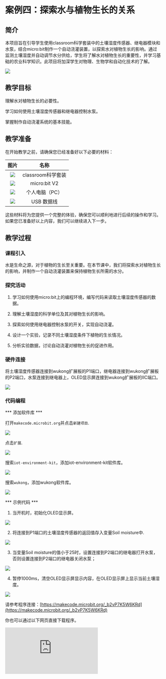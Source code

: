 ﻿---
sidebar_position: 4
sidebar_label: 案例四：探索水与植物生长的关系
---

# 案例四：探索水与植物生长的关系

## 简介

本项目旨在引导学生使用classroom科学套装中的土壤湿度传感器、继电器模块和水泵，结合micro:bit制作一个自动浇灌装置，以探索水对植物生长的影响。通过监测土壤湿度并自动调节水分供给，学生将了解水对植物生长的重要性，并学习基础的农业科学知识。此项目将加深学生对物理、生物学和自动化技术的了解。

![](https://wiki-media-ef.oss-cn-hongkong.aliyuncs.com/docs/microbit/interesting-case/classroom-science-pack/cases-libraries/images/classroom-science-pack-case-04-01.png)

## 教学目标

理解水对植物生长的必要性。

学习如何使用土壤湿度传感器和继电器控制水泵。

掌握制作自动浇灌系统的基本技能。

## 教学准备

在开始教学之前，请确保您已经准备好以下必要的材料：

| 图片 | 名称 |
| :-: | :-: |
| ![](https://wiki-media-ef.oss-cn-hongkong.aliyuncs.com/docs/microbit/interesting-case/classroom-science-pack/cases-libraries/images/classroom-science-pack-case-01-02.png) | classroom科学套装 |
| ![](https://wiki-media-ef.oss-cn-hongkong.aliyuncs.com/docs/microbit/interesting-case/microbit-smart-climate-kit/cases-libraries/images/microbit-smart-climate-kit-case-01-03.png) | micro:bit V2 |
| ![](https://wiki-media-ef.oss-cn-hongkong.aliyuncs.com/docs/microbit/interesting-case/microbit-smart-climate-kit/cases-libraries/images/microbit-smart-climate-kit-case-01-04.png) | 个人电脑（PC） |
| ![](https://wiki-media-ef.oss-cn-hongkong.aliyuncs.com/docs/microbit/interesting-case/microbit-smart-climate-kit/cases-libraries/images/microbit-smart-climate-kit-case-01-05.png) | USB 数据线 |

这些材料将为您提供一个完整的体验，确保您可以顺利地进行后续的操作和学习。如果您已准备好以上内容，我们可以继续进入下一步。

## 教学过程

### 课程引入

水是生命之源，对于植物的生长至关重要。在本节课中，我们将探索水对植物生长的影响，并制作一个自动浇灌装置来保持植物生长所需的水分。

### 探究活动

1. 学习如何使用micro:bit上的编程环境，编写代码来读取土壤湿度传感器的数据。

2. 理解土壤湿度的科学单位及其对植物生长的影响。

3. 探索如何使用继电器控制水泵的开关，实现自动浇灌。

4. 设计一个实验，记录不同土壤湿度条件下植物的生长情况。

5. 分析实验数据，讨论自动浇灌对植物生长的促进作用。

### 硬件连接

将土壤湿度传感器连接到wukong扩展板的P1端口，继电器连接到wukong扩展板的P2端口，水泵连接到继电器上，OLED显示屏连接到wukong扩展板的IIC端口。

![](https://wiki-media-ef.oss-cn-hongkong.aliyuncs.com/docs/microbit/interesting-case/classroom-science-pack/cases-libraries/images/classroom-science-pack-case-04-06.png)

### 代码编程

*** 添加软件库 ***

打开``makecode.microbit.org``并点击``新建项目``.

![](https://wiki-media-ef.oss-cn-hongkong.aliyuncs.com/docs/microbit/interesting-case/classroom-science-pack/images/classroom-science-pack-add-extensions-01.png)

点击``扩展``.

![](https://wiki-media-ef.oss-cn-hongkong.aliyuncs.com/docs/microbit/interesting-case/classroom-science-pack/images/classroom-science-pack-add-extensions-02.png)

搜索``iot-environment-kit``，添加iot-environment-kit软件库。

![](https://wiki-media-ef.oss-cn-hongkong.aliyuncs.com/docs/microbit/interesting-case/classroom-science-pack/images/classroom-science-pack-add-extensions-03.png)

搜索``wukong``，添加wukong软件库。

![](https://wiki-media-ef.oss-cn-hongkong.aliyuncs.com/docs/microbit/interesting-case/classroom-science-pack/images/classroom-science-pack-add-extensions-04.png)

*** 示例代码 ***

1. 当开机时，初始化OLED显示屏。

![](https://wiki-media-ef.oss-cn-hongkong.aliyuncs.com/docs/microbit/interesting-case/classroom-science-pack/cases-libraries/images/classroom-science-pack-case-04-09.png)

2. 将连接到P1端口的土壤湿度传感器的返回值存入变量Soil moisture中.

![](https://wiki-media-ef.oss-cn-hongkong.aliyuncs.com/docs/microbit/interesting-case/classroom-science-pack/cases-libraries/images/classroom-science-pack-case-04-10.png)

3. 当变量Soil moisture的值小于25时，设置连接到P2端口的继电器打开水泵，否则设置连接到P2端口的继电器关闭水泵；

![](https://wiki-media-ef.oss-cn-hongkong.aliyuncs.com/docs/microbit/interesting-case/classroom-science-pack/cases-libraries/images/classroom-science-pack-case-04-11.png)

4. 暂停1000ms，清空OLED显示屏显示内容，在OLED显示屏上显示当前土壤湿度。

![](https://wiki-media-ef.oss-cn-hongkong.aliyuncs.com/docs/microbit/interesting-case/classroom-science-pack/cases-libraries/images/classroom-science-pack-case-04-12.png)

请参考程序连接：[https://makecode.microbit.org/_b2vP7K5W6KRd](https://makecode.microbit.org/_b2vP7K5W6KRd)

你也可以通过以下网页直接下载程序。

<div
    style={{
        position: 'relative',
        paddingBottom: '60%',
        overflow: 'hidden',
    }}
>
    <iframe
        src="https://makecode.microbit.org/_b2vP7K5W6KRd"
        frameborder="0"
        sandbox="allow-popups allow-forms allow-scripts allow-same-origin"
        style={{
            position: 'absolute',
            width: '100%',
            height: '100%',
        }}
    />
</div>

*** 下载程序 ***

使用USB线连接PC和micro:bit V2。

![](https://wiki-media-ef.oss-cn-hongkong.aliyuncs.com/docs/microbit/interesting-case/microbit-smart-climate-kit/cases-libraries/images/connect-microbit.gif)

连接成功后，电脑上会识别出一个名为`MICROBIT`的盘符。

![](https://wiki-media-ef.oss-cn-hongkong.aliyuncs.com/docs/microbit/interesting-case/microbit-smart-climate-kit/cases-libraries/images/microbit-drive.png)

点击左下角的![](https://wiki-media-ef.oss-cn-hongkong.aliyuncs.com/docs/microbit/interesting-case/microbit-smart-climate-kit/cases-libraries/images/download-01.png)，选择`Connect Device`。

![](https://wiki-media-ef.oss-cn-hongkong.aliyuncs.com/docs/microbit/interesting-case/microbit-smart-climate-kit/cases-libraries/images/download-02.png)

点击![](https://wiki-media-ef.oss-cn-hongkong.aliyuncs.com/docs/microbit/interesting-case/microbit-smart-climate-kit/cases-libraries/images/download-03.png)。

![](https://wiki-media-ef.oss-cn-hongkong.aliyuncs.com/docs/microbit/interesting-case/microbit-smart-climate-kit/cases-libraries/images/download-04.png)

点击![](https://wiki-media-ef.oss-cn-hongkong.aliyuncs.com/docs/microbit/interesting-case/microbit-smart-climate-kit/cases-libraries/images/download-05.png)。

![](https://wiki-media-ef.oss-cn-hongkong.aliyuncs.com/docs/microbit/interesting-case/microbit-smart-climate-kit/cases-libraries/images/download-06.png)


在弹出窗口选择`BBC micro:bit CMSIS-DAP`，然后选择连接，至此，我们的micro:bit就已经连接成功。

![](https://wiki-media-ef.oss-cn-hongkong.aliyuncs.com/docs/microbit/interesting-case/microbit-smart-climate-kit/cases-libraries/images/download-07.png)

点击下载程序。

![](https://wiki-media-ef.oss-cn-hongkong.aliyuncs.com/docs/microbit/interesting-case/microbit-smart-climate-kit/cases-libraries/images/download-08.png)

### 团队合作与展示

学生分成小组，共同完成案例的制作和程序编写。

鼓励学生之间相互合作、交流和分享经验。

每个小组有机会向其他小组展示他们制作的案例，并演示。

*** 预期效果：开机后OLED显示屏显示当前土壤湿度，如果土壤湿度过低，则自动开启水泵浇水。 ***

（GIF动图）

### 总结与反思

回顾课程内容，提醒学生掌握了哪些知识和技能。

引导学生讨论他们在制作过程中遇到的问题和困难，以及如何解决这些问题。

引导学生思考水对植物生长的重要性，以及如何利用科技手段优化植物生长环境。

## 扩展知识

水对植物的生长至关重要，它在植物的整个生命周期中扮演着多个重要角色。
**养分运输**：水帮助植物从土壤中吸收养分，并将这些养分输送到植物的各个部分，比如叶子和果实。
**光合作用**：在光合作用中，植物使用水和阳光来制造它们所需的糖分和氧气。没有水，这个过程就无法进行。
**结构支持**：水还帮助植物保持结构，使得植物的茎和叶子能够保持硬挺。
**温度调节**：植物通过叶子上的气孔释放水蒸气来调节自身的温度，这就像植物的“汗水”，帮助它们在炎热的天气中保持凉爽。
**过量和不足的影响**：水太多或太少都不利于植物的生长。水太多可能导致根部腐烂，而水太少则会使植物干枯，影响其生长和健康。
**环境保护**：植物通过吸收和储存水分，有助于维持生态平衡和环境保护，比如减少洪水和提供栖息地。
